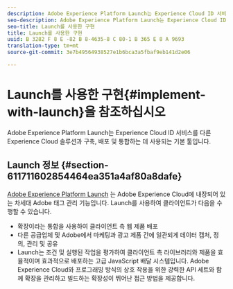 ```yaml
---
description: Adobe Experience Platform Launch는 Experience Cloud ID 서비스를 다른 Experience Cloud 솔루션과 구축, 배포 및 통합하는 데 사용되는 기본 툴입니다.
seo-description: Adobe Experience Platform Launch는 Experience Cloud ID 서비스를 다른 Experience Cloud 솔루션과 구축, 배포 및 통합하는 데 사용되는 기본 툴입니다.
seo-title: Launch를 사용한 구현
title: Launch를 사용한 구현
uuid: B 3282 F 8 E -82 B 8-4635-8 C 80-1 B 365 E 8 A 9693
translation-type: tm+mt
source-git-commit: 3e7b49564938527e1b6bca3a5fbaf9eb141d2e06

---
```



# Launch를 사용한 구현{#implement-with-launch}을 참조하십시오

Adobe Experience Platform Launch는 Experience Cloud ID 서비스를 다른 Experience Cloud 솔루션과 구축, 배포 및 통합하는 데 사용되는 기본 툴입니다.

## Launch 정보 {#section-611711602854464ea351a4af80a8dafe}

[Adobe Experience Platform Launch](https://docs.adobelaunch.com/) 는 Adobe Experience Cloud에 내장되어 있는 차세대 Adobe 태그 관리 기능입니다. Launch를 사용하여 클라이언트가 다음을 수행할 수 있습니다.

* 확장이라는 통합을 사용하여 클라이언트 측 웹 제품 배포
* 다른 공급업체 및 Adobe에서 마케팅과 광고 제품 간에 일관되게 데이터 캡처, 정의, 관리 및 공유
* Launch는 조건 및 실행된 작업을 평가하여 클라이언트 측 라이브러리와 제품을 효율적이며 효과적으로 배포하는 고급 JavaScript 배달 시스템입니다. Adobe Experience Cloud와 프로그래밍 방식의 상호 작용을 위한 강력한 API 세트와 함께 확장을 관리하고 빌드하는 확장성이 뛰어난 접근 방법을 제공합니다.

